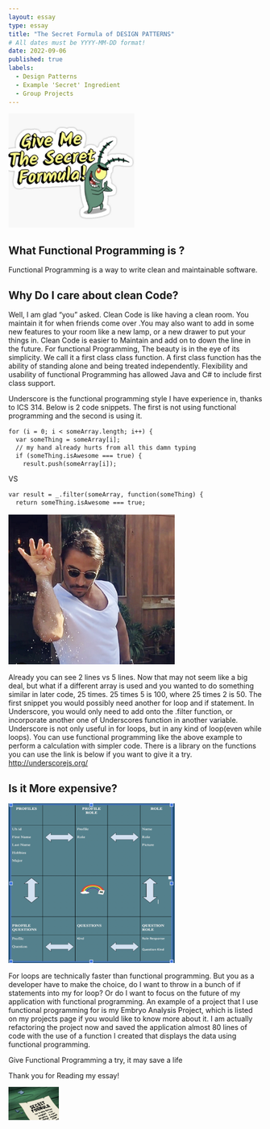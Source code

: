 ```yaml
---
layout: essay
type: essay
title: "The Secret Formula of DESIGN PATTERNS"
# All dates must be YYYY-MM-DD format!
date: 2022-09-06
published: true
labels:
  - Design Patterns
  - Example 'Secret' Ingredient
  - Group Projects
---
```


<img width="250px" class="rounded float-start pe-4" src="../img/plankton.png">

## What Functional Programming is ? 
Functional Programming is a way to write clean and maintainable software. 

## Why Do I care about clean Code?
Well, I am glad “you” asked. Clean Code is like having a clean room. You maintain it for when friends come over .You may also want to add in some new features to your room like a new lamp, or a new drawer to put your things in.  Clean Code is easier to Maintain and add on to down the line in the future. 
For functional Programming, The beauty is in the eye  of its simplicity. 
We call it a first class class function. A first class function has the ability of standing alone and being treated independently. Flexibility and usability of functional Programming has allowed Java and C# to include  first class support. 

Underscore is the functional programming style I have experience in, thanks to ICS 314. 
Below is 2 code snippets. The first is not using functional programming and the second is using it.
```
for (i = 0; i < someArray.length; i++) {
  var someThing = someArray[i];
  // my hand already hurts from all this damn typing
  if (someThing.isAwesome === true) {
    result.push(someArray[i]);
```
VS
```
var result = _.filter(someArray, function(someThing) {
  return someThing.isAwesome === true;
```
<img width="330px" class="rounded float-start pe-4" src="../img/salty_1.png">

Already you can see 2 lines vs 5 lines. Now that may not seem like a big deal, but what if a different array is used and you wanted to do something similar in later code, 25 times. 25 times 5 is 100, where 25 times 2 is 50. The first snippet you would possibly need another for loop and if statement. In Underscore, you would only need to add onto the .filter function, or incorporate another one of Underscores function in another variable. Underscore is not only useful in for loops, but in any kind of loop(even while loops). You can use functional programming like the above example to perform a calculation with simpler code. There is a library on the functions you can use the link is below if you want to give it a try. http://underscorejs.org/ 

## Is it More expensive?

<img width="330px" class="rounded float-start pe-4" src="../img/r-notes.png">

For loops are technically faster than functional programming. But you as a developer have to make the choice, do I want to throw in a bunch of if statements into my for loop? Or do I want to focus on the future of my application with functional programming. An example of a project that I use functional programming for is my Embryo Analysis Project, which is listed on my projects page if you would like to know more about it. I am actually refactoring the project now and saved the application almost 80 lines of code with the use of a function I created that displays the data using functional programming.

Give Functional Programming a try, it may save a life

Thank you for Reading my essay!


<img width="100px" class="rounded float-start pe-4" src="../img/secret.png">


